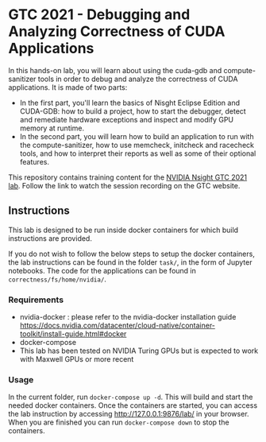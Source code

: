 # GTC 2021 -  Debugging and Analyzing Correctness of CUDA Applications

In this hands-on lab, you will learn about using the cuda-gdb and
compute-sanitizer tools in order to debug and analyze the correctness of CUDA
applications. It is made of two parts:

* In the first part, you'll learn the basics of Nisght Eclipse Edition and
CUDA-GDB: how to build a project, how to start the debugger, detect and
remediate hardware exceptions and inspect and modify GPU memory at runtime. 
* In the second part, you will learn how to build an application to run with the
compute-sanitizer, how to use memcheck, initcheck and racecheck tools, and how
to interpret their reports as well as some of their optional features.

This repository contains training content for the [NVIDIA Nsight GTC 2021 lab](https://gtc21.event.nvidia.com/media/Debugging%20and%20Analyzing%20Correctness%20of%20CUDA%20Applications%20%5BT2504%5D/1_ee1hrgbn). Follow the link to watch the session recording on the GTC website.

## Instructions

This lab is designed to be run inside docker containers for which build
instructions are provided.

If you do not wish to follow the below steps to setup the docker containers,
the lab instructions can be found in the folder `task/`, in the form of Jupyter
notebooks. The code for the applications can be found in
`correctness/fs/home/nvidia/`.

### Requirements

* nvidia-docker : please refer to the nvidia-docker installation guide
https://docs.nvidia.com/datacenter/cloud-native/container-toolkit/install-guide.html#docker
* docker-compose
* This lab has been tested on NVIDIA Turing GPUs but is expected to work with
  Maxwell GPUs or more recent

### Usage

In the current folder, run `docker-compose up -d`. This will build and start the
needed docker containers. Once the containers are started, you can access the
lab instruction by accessing http://127.0.0.1:9876/lab/ in your browser.
When you are finished you can run `docker-compose down` to stop the
containers.
